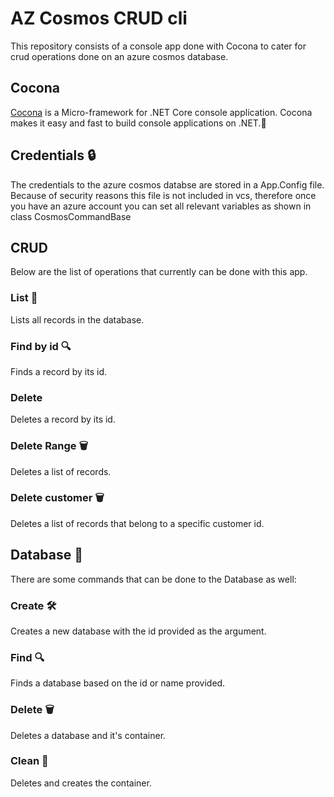 ﻿# AZ Cosmos CRUD cli

This repository consists of a console app done with Cocona to cater for crud operations done on
an azure cosmos database.

## Cocona
[Cocona](https://github.com/mayuki/Cocona) is a Micro-framework for .NET Core console application. 
Cocona makes it easy and fast to build console applications on .NET.🚀

## Credentials 🔒
The credentials to the azure cosmos databse are stored in a App.Config file. Because of security reasons
this file is not included in vcs, therefore once you have an azure account you can set all relevant variables as shown in class CosmosCommandBase

## CRUD
Below are the list of operations that currently can be done with this app.

### List :page_with_curl:
Lists all records in the database.

### Find by id 🔍
Finds a record by its id.

### Delete
Deletes a record by its id.

### Delete Range 🗑
Deletes a list of records.


### Delete customer 🗑
Deletes a list of records that belong to a specific customer id.

## Database 💽
There are some commands that can be done to the Database as well:

### Create 🛠️
Creates a new database with the id provided as the argument.

### Find 🔍
Finds a database based on the id or name provided.

### Delete 🗑
Deletes a database and it's container.

### Clean 🧹
Deletes and creates the container.


